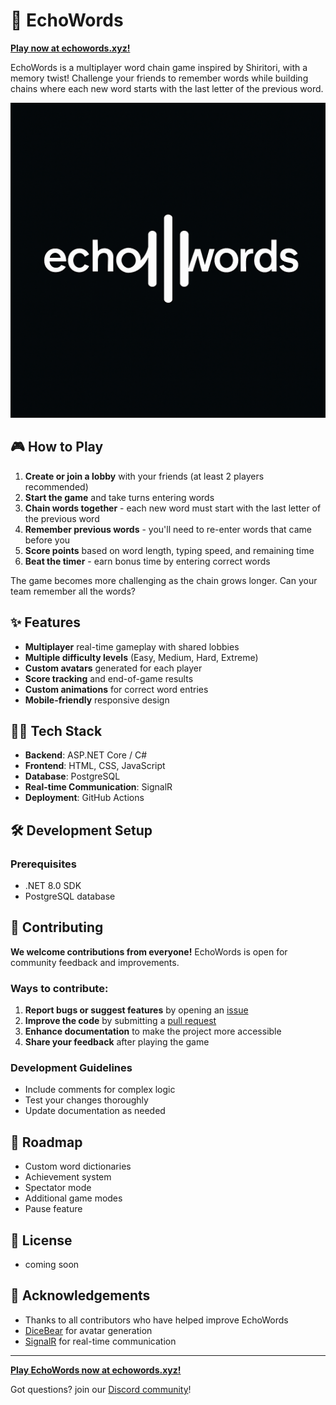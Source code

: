 # 🔄 EchoWords

**[Play now at echowords.xyz!](https://echowords.xyz)**

EchoWords is a multiplayer word chain game inspired by Shiritori, with a memory twist! Challenge your friends to remember words while building chains where each new word starts with the last letter of the previous word. 

![EchoWords Game Screenshot](https://github.com/soycarlo99/echowords/blob/main/wwwroot/photos/echowords-logo.png?raw=true)

## 🎮 How to Play

1. **Create or join a lobby** with your friends (at least 2 players recommended)
2. **Start the game** and take turns entering words
3. **Chain words together** - each new word must start with the last letter of the previous word
4. **Remember previous words** - you'll need to re-enter words that came before you
5. **Score points** based on word length, typing speed, and remaining time
6. **Beat the timer** - earn bonus time by entering correct words

The game becomes more challenging as the chain grows longer. Can your team remember all the words?

## ✨ Features

- **Multiplayer** real-time gameplay with shared lobbies
- **Multiple difficulty levels** (Easy, Medium, Hard, Extreme)
- **Custom avatars** generated for each player
- **Score tracking** and end-of-game results
- **Custom animations** for correct word entries
- **Mobile-friendly** responsive design

## 🧑‍💻 Tech Stack

- **Backend**: ASP.NET Core / C#
- **Frontend**: HTML, CSS, JavaScript
- **Database**: PostgreSQL
- **Real-time Communication**: SignalR
- **Deployment**: GitHub Actions

## 🛠️ Development Setup

### Prerequisites

- .NET 8.0 SDK
- PostgreSQL database

## 🤝 Contributing

**We welcome contributions from everyone!** EchoWords is open for community feedback and improvements.

### Ways to contribute:

1. **Report bugs or suggest features** by opening an [issue](https://github.com/soycarlo99/echowords/issues)
2. **Improve the code** by submitting a [pull request](https://github.com/soycarlo99/echowords/pulls)
3. **Enhance documentation** to make the project more accessible
4. **Share your feedback** after playing the game

### Development Guidelines

- Include comments for complex logic
- Test your changes thoroughly
- Update documentation as needed

## 🚀 Roadmap

- Custom word dictionaries
- Achievement system
- Spectator mode
- Additional game modes
- Pause feature

## 📜 License

- coming soon

## 🙏 Acknowledgements

- Thanks to all contributors who have helped improve EchoWords
- [DiceBear](https://dicebear.com/) for avatar generation
- [SignalR](https://dotnet.microsoft.com/apps/aspnet/signalr) for real-time communication

---

**[Play EchoWords now at echowords.xyz!](https://echowords.xyz)**

Got questions? join our [Discord community](https://discord.gg/ErEE224TpY)!
